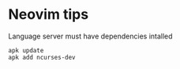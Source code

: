 # Neovim tips

Language server must have dependencies intalled

    apk update
    apk add ncurses-dev
